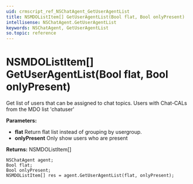 ```yaml
---
uid: crmscript_ref_NSChatAgent_GetUserAgentList
title: NSMDOListItem[] GetUserAgentList(Bool flat, Bool onlyPresent)
intellisense: NSChatAgent.GetUserAgentList
keywords: NSChatAgent, GetUserAgentList
so.topic: reference
---
```


# NSMDOListItem[] GetUserAgentList(Bool flat, Bool onlyPresent)

Get list of users that can be assigned to chat topics. Users with Chat-CALs from the MDO list 'chatuser'

**Parameters:**
 - **flat** Return flat list instead of grouping by usergroup.
 - **onlyPresent** Only show users who are present

**Returns:** NSMDOListItem[]

```crmscript
NSChatAgent agent;
Bool flat;
Bool onlyPresent;
NSMDOListItem[] res = agent.GetUserAgentList(flat, onlyPresent);
```

